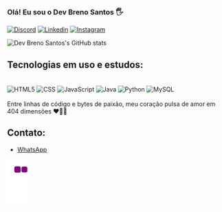 
### Olá! Eu sou o Dev Breno Santos 🖐️

[![Discord](	https://img.shields.io/badge/Discord-7289DA?style=for-the-badge&logo=discord&logoColor=white)](https://discord.gg/gwAp5bGUEr)
[![Linkedin](	https://img.shields.io/badge/LinkedIn-0077B5?style=for-the-badge&logo=linkedin&logoColor=white)](https://www.linkedin.com/in/breno-amaral-84624123b/)
[![Instagram](https://img.shields.io/badge/Instagram-E4405F?style=for-the-badge&logo=instagram&logoColor=white)](https://www.instagram.com/breno_amaral.s/)

![Dev Breno Santos's GitHub stats](https://github-readme-stats.vercel.app/api?username=DevBrenoSantos&show_icons=true&theme=tokyonight)

## Tecnologias em uso e estudos: 
<div style="display: inline_block"><br/>
    <img align="center" alt="HTML5" src="https://img.shields.io/badge/HTML5-E34F26?style=for-the-badge&logo=html5&logoColor=white">
    <img align="center" alt="CSS" src="https://img.shields.io/badge/CSS3-1572B6?style=for-the-badge&logo=css3&logoColor=white">
    <img align="center" alt="JavaScript" src="https://img.shields.io/badge/JavaScript-F7DF1E?style=for-the-badge&logo=javascript&logoColor=black">
    <img align="center" alt="Java" src="https://img.shields.io/badge/Java-ED8B00?style=for-the-badge&logo=openjdk&logoColor=white">
    <img align="center" alt="Python" src="https://img.shields.io/badge/Python-3776AB?style=for-the-badge&logo=python&logoColor=white">
    <img align="center" alt="MySQL" src="https://img.shields.io/badge/MySQL-00000F?style=for-the-badge&logo=mysql&logoColor=white">
</div>
<br/>
 Entre linhas de código e bytes de paixão, meu coração pulsa de amor em 404 dimensões ❤️👩‍💻

 ## Contato:
 - [WhatsApp](https://wa.me/+5531992999149)<br/>

![snake gif](https://github.com/DevBrenoSantos/DevBrenoSantos/blob/output/github-contribution-grid-snake.gif)
